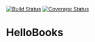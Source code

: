 [![Build Status](https://travis-ci.org/torkpe/HelloBooks.svg?branch=testDeployment)](https://travis-ci.org/torkpe/HelloBooks)
[![Coverage Status](https://coveralls.io/repos/github/torkpe/HelloBooks/badge.svg?branch=testDeployment)](https://coveralls.io/github/torkpe/HelloBooks?branch=testDeployment)
# HelloBooks